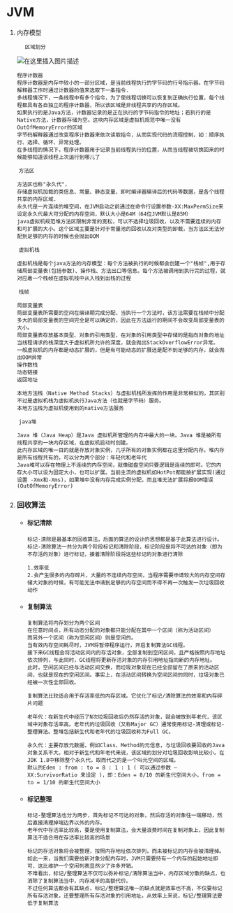 # JVM

1. 内存模型

   ​	``	区域划分``

   ![在这里插入图片描述](http://mmbiz.qpic.cn/mmbiz_png/IJUXwBNpKlgJOCN8LQa1s2wh2iaQd5hm0mlFicVH1jCqXMrhAGDN62zqfDkCUvI4xDOm0e5DYYHtH0seW0xAVMAg/640?wx_fmt=png&wxfrom=5&wx_lazy=1&wx_co=1)

   ```
   程序计数器 
   程序计数器是内存中较小的一部分区域，是当前线程执行的字节码的行号指示器。在字节码解释器工作时通过计数器的值来选取下一条指令.
   多线程情况下，一条线程中有多个指令，为了使线程切换可以恢复到正确执行位置，每个线程都具有各自独立的程序计数器，所以该区域是非线程共享的内存区域。
   如果执行的是Java方法，计数器记录的是正在执行的字节码指令的地址；若执行的是Native方法，计数器存储为空。这块内存区域是虚拟机规范中唯一没有OutOfMemoryError的区域
   字节码解释器通过改变程序计数器来依次读取指令，从而实现代码的流程控制，如：顺序执行、选择、循环、异常处理。
   在多线程的情况下，程序计数器用于记录当前线程执行的位置，从而当线程被切换回来的时候能够知道该线程上次运行到哪儿了
   ```

   ​	`方法区`

   ```
   方法区也称"永久代"，
   存储虚拟机加载的类信息、常量、静态变量、即时编译器编译后的代码等数据，是各个线程共享的内存区域.
   永久代是一片连续的堆空间，在JVM启动之前通过在命令行设置参数-XX:MaxPermSize来设定永久代最大可分配的内存空间，默认大小是64M（64位JVM默认是85M）
   java虚拟机规范堆方法区限制非常的宽松，可以不选择垃圾回收，以及不需要连续的内存和可扩展的大小。这个区域主要是针对于常量池的回收以及对类型的卸载，当方法区无法分配到足够的内存的时候也会抛出OOM
   ```

   ​	``虚拟机栈``

   ```
   虚拟机栈是每个java方法的内存模型：每个方法被执行的时候都会创建一个"栈帧",用于存储局部变量表(包括参数)、操作栈、方法出口等信息。每个方法被调用到执行完的过程，就对应着一个栈帧在虚拟机栈中从入栈到出栈的过程
   ```

   ​	``栈帧``

   ```
   局部变量表
   局部变量表所需要的空间在编译期完成分配，当执行一个方法时，该方法需要在栈帧中分配多大的局部变量表的空间完全是可以确定的，因此在方法运行的期间不会改变局部变量表的大小。
   局部变量表存放基本类型、对象的引用类型，在对象的引用类型中存储的是指向对象的地址
   当线程请求的栈深度大于虚拟机所允许的深度，就会抛出StackOverflowError异常。
   一般虚拟机的内存都是动态扩展的，但是有可能动态的扩展还是配不到足够的内存，就会抛出OOM异常
   操作数栈
   动态链接
   返回地址
   ```

   ```
   本地方法栈（Native Method Stacks）与虚拟机栈所发挥的作用是非常相似的，其区别不过是虚拟机栈为虚拟机执行Java方法（也就是字节码）服务。
   本地方法栈为虚拟机使用到的native方法服务
   ```

   ​	`java堆`

   ```
   Java 堆（Java Heap）是Java 虚拟机所管理的内存中最大的一块。Java 堆是被所有线程共享的一块内存区域，在虚拟机启动时创建。
   此内存区域的唯一目的就是存放对象实例，几乎所有的对象实例都在这里分配内存。堆内存是所有线程共有的，可以分为两个部分：年轻代和老年代
   Java堆可以存在物理上不连续的内存空间，就像磁盘空间只要逻辑是连续的即可。它的内存大小可以设为固定大小，也可以扩展。当前主流的虚拟机如HotPot都能按扩展实现(通过设置 -Xmx和-Xms)，如果堆中没有内存完成实例分配，而且堆无法扩展将报OOM错误(OutOfMemoryError)
   ```

2. ### 回收算法

   - #### 标记清除

     ```
     标记-清除是最基本的回收算法，后面的算法的设计的思想都是基于此算法进行设计。标记-清除算法一共分为两个阶段标记和清除阶段，标记阶段是将不可达的对象（即为不存活的对象）进行标记，接着清除阶段将这些标记的对象进行清除
     ```

     ```
     1.效率低
     2.会产生很多的内存碎片，大量的不连续内存空间，当程序需要申请较大的内存空间存储大对象的时候，有可能无法申请到足够的内存空间而不得不再一次触发一次垃圾回收动作
     ```

   - #### 复制算法

     ```
     复制算法将内存划分为两个区间
     在任意时间点，所有动态分配的对象都只能分配在其中一个区间（称为活动区间）
     而另外一个区间（称为空闲区间）则是空闲的。
     当有效内存空间耗尽时，JVM将暂停程序运行，开启复制算法GC线程。
     接下来GC线程会将活动区间内的存活对象，全部复制到空闲区间，且严格按照内存地址依次排列，与此同时，GC线程将更新存活对象的内存引用地址指向新的内存地址。
     此时，空闲区间已经与活动区间交换，而垃圾对象现在已经全部留在了原来的活动区间，也就是现在的空闲区间。事实上，在活动区间转换为空间区间的同时，垃圾对象已经被一次性全部回收。
     ```

     ```
     复制算法比较适合用于存活率低的内存区域。它优化了标记/清除算法的效率和内存碎片问题
     ```

     ```
     老年代：在新生代中经历了N次垃圾回收后仍然存活的对象，就会被放到年老代，该区域中对象存活率高。老年代的垃圾回收（又称Major GC）通常使用标记-清理或标记-整理算法。整堆包括新生代和老年代的垃圾回收称为Full GC。
     ```

     ```
     永久代：主要存放元数据，例如Class、Method的元信息，与垃圾回收要回收的Java对象关系不大。相对于新生代和年老代来说，该区域的划分对垃圾回收影响比较小。在 JDK 1.8中移除整个永久代，取而代之的是一个叫元空间的区域。
     默认的Eden : from : to = 8 : 1 : 1 ( 可以通过参数 –XX:SurvivorRatio 来设定 )，即：Eden = 8/10 的新生代空间大小，from = to = 1/10 的新生代空间大小
     ```

   - #### 标记整理

     ```
     标记-整理算法也分为两步，首先标记不可达的对象，然后存活的对象往一端移动，然后直接清理掉端边界以外的内存。
     老年代中存活率比较高，要是使用复制算法，会大量浪费时间在复制对象上，因此复制算法不适合用在存活率比较高的场景
     ```

     ```
     标记的存活对象将会被整理，按照内存地址依次排列，而未被标记的内存会被清理掉。如此一来，当我们需要给新对象分配内存时，JVM只需要持有一个内存的起始地址即可，这比维护一个空闲列表显然少了许多开销。
     不难看出，标记/整理算法不仅可以弥补标记/清除算法当中，内存区域分散的缺点，也消除了复制算法当中，内存减半的高额代价。
     不过任何算法都会有其缺点，标记/整理算法唯一的缺点就是效率也不高，不仅要标记所有存活对象，还要整理所有存活对象的引用地址。从效率上来说，标记/整理算法要低于复制算法
     ```

     